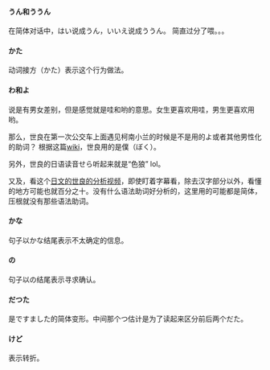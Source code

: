 
#### うん和ううん
在简体对话中，はい说成うん，いいえ说成ううん。
简直过分了喂。。。



#### かた
动词接方（かた）表示这个行为做法。


#### わ和よ
说是有男女差别，但是感觉就是哇和哟的意思。女生更喜欢用哇，男生更喜欢用哟。

那么，世良在第一次公交车上面遇见柯南小兰的时候是不是用的よ或者其他男性化的助词？
根据这篇[wiki](https://dic.pixiv.net/a/%E4%B8%96%E8%89%AF%E7%9C%9F%E7%B4%94)，世良用的是僕（ぼく）。

另外，世良的日语读音せら听起来就是“色狼” lol。

又及，看这个[日文的世良的分析视频](https://www.youtube.com/watch?v=JTxHYzKwl-k)，即使盯着字幕看，除去汉字部分以外，看懂的地方可能也就百分之十。没有什么语法助词好分析的，这里用的可能都是简体，压根就没有那些语法助词。


#### かな
句子以かな结尾表示不太确定的信息。


#### の
句子以の结尾表示寻求确认。

#### だつた
是ですました的简体变形。中间那个つ估计是为了读起来区分前后两个だた。


#### けど
表示转折。



